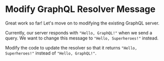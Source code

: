 # Modify GraphQL Resolver Message

Great work so far! Let's move on to modifying the existing GraphQL server.

Currently, our server responds with `"Hello, GraphQL!"` when we send a query. We want to change this message to `"Hello, Superheroes!"` instead.

Modify the code to update the resolver so that it returns `"Hello, Superheroes!"` instead of `"Hello, GraphQL!"`.